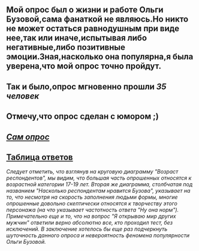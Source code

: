 Мой опрос был о жизни и работе Ольги Бузовой,сама фанаткой не являюсь.Но никто не может остаться равнодушным при виде нее,так или иначе,испытывая либо негативные,либо позитивные эмоции.Зная,насколько она популярна,я была уверена,что мой опрос точно пройдут.
------------------------------------------------
Так и было,опрос мгновенно прошли *35 человек*
------------------------------------------------
Отмечу,что опрос сделан с юмором ;)
----------------------------------------------
*[Сам опрос](https://docs.google.com/forms/d/18T6AUYsrCUepXcTBfu5T2ZWT4171e27ZjgofIQCpsNI/edit)*
----------------------------------------
[Таблица ответов](https://docs.google.com/spreadsheets/d/1KbpclD3j4UcrcJpJ2_f1SeTFYQL1OIJLzZtGcXi9a8A/edit#gid=1585251664)
------------------------------------------
*Следует отметить, что взглянув на круговую диаграмму "Возраст респондентов", мы видим, что большая часть опрошенных относятся к возрастной категории 17-19 лет. Вторая же диаграмма, столбчатая под названием "Насколько респондентам нравится Бузова", указывает на то, что несмотря на скорость заполнения людьми формы, многие опрошенные довольно скептически относятся к творчеству этого персонажа (на что указывает частотность ответа "Ну она норм"). Примечательно еще и то, что на вопрос "Я открываю мир других мужчин" ответили верно абсолютно все, кто проходил тест, без исключений. В заключение хотелось бы еще раз подчеркнуть шуточность данного опроса и невероятность феномена популярности Ольги Бузовой.*
